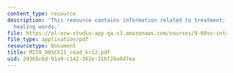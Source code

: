 ```yaml
---
content_type: resource
description: 'This resource contains information related to treatment: healing actions,
  healing words.'
file: https://ol-ocw-studio-app-qa.s3.amazonaws.com/courses/9-00sc-introduction-to-psychology-fall-2011/20365c6d91a9c142362e31bf28a8d7ea_MIT9_00SCF11_read_kr12.pdf
file_type: application/pdf
resourcetype: Document
title: MIT9_00SCF11_read_kr12.pdf
uid: 20365c6d-91a9-c142-362e-31bf28a8d7ea
---
```


